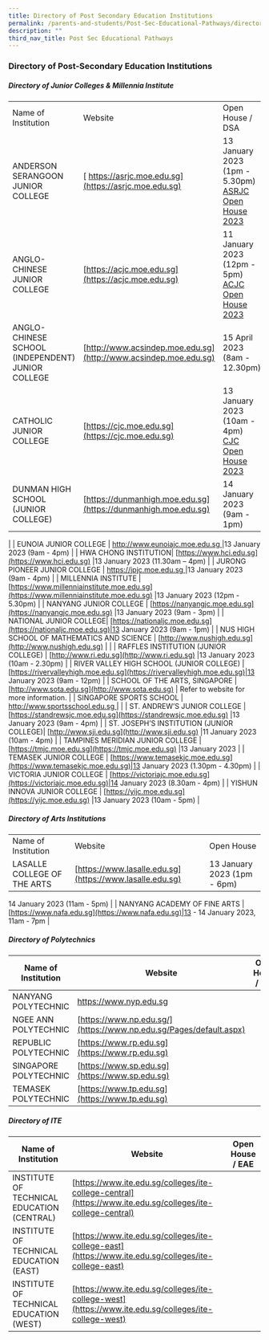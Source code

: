```yaml
---
title: Directory of Post Secondary Education Institutions
permalink: /parents-and-students/Post-Sec-Educational-Pathways/directory-of-post-sec-edu/
description: ""
third_nav_title: Post Sec Educational Pathways
---
```

### Directory of Post-Secondary Education Institutions

##### Directory of Junior Colleges & Millennia Institute

|                                                   |                                                                                        |                                                                                                                             |
| ------------------------------------------------- | -------------------------------------------------------------------------------------- | --------------------------------------------------------------------------------------------------------------------------- |
| Name of Institution                               | Website                                                                                | Open House / DSA                                                                                                            |
| ANDERSON SERANGOON JUNIOR COLLEGE                 | [ https://asrjc.moe.edu.sg](https://asrjc.moe.edu.sg)         |13 January 2023 (1pm - 5.30pm) [ASRJC Open House 2023](https://asrjc.moe.edu.sg/e-open-house-2023/)|
| ANGLO-CHINESE JUNIOR COLLEGE                      | [https://acjc.moe.edu.sg](https://acjc.moe.edu.sg)           |11 January 2023 (12pm - 5pm) [ACJC Open House 2023](https://acjc.moe.edu.sg/others/announcements/acjc-open-house-2023) |
| ANGLO-CHINESE SCHOOL (INDEPENDENT) JUNIOR COLLEGE | [http://www.acsindep.moe.edu.sg](http://www.acsindep.moe.edu.sg)|15 April 2023 (8am - 12.30pm)|
| CATHOLIC JUNIOR COLLEGE | [https://cjc.moe.edu.sg](https://cjc.moe.edu.sg)|13 January 2023 (10am - 4pm) [CJC Open House 2023](https://cjc.moe.edu.sg/cjc/highlights/cjc-open-house-2023)|
| DUNMAN HIGH SCHOOL (JUNIOR COLLEGE)| [https://dunmanhigh.moe.edu.sg](https://dunmanhigh.moe.edu.sg)|14 January 2023 (9am - 1pm)
 |
| EUNOIA JUNIOR COLLEGE | [ http://www.eunoiajc.moe.edu.sg ](http://www.eunoiajc.moe.edu.sg)|13 January 2023 (9am - 4pm)
|
| HWA CHONG INSTITUTION| [https://www.hci.edu.sg](https://www.hci.edu.sg)              |13 January 2023 (11.30am – 4pm)
|
| JURONG PIONEER JUNIOR COLLEGE | [https://jpjc.moe.edu.sg ](https://jpjc.moe.edu.sg)             |13 January 2023 (9am - 4pm)
|
| MILLENNIA INSTITUTE  | [https://www.millenniainstitute.moe.edu.sg](https://www.millenniainstitute.moe.edu.sg) |13 January 2023 (12pm - 5.30pm)
|
| NANYANG JUNIOR COLLEGE  | [https://nanyangjc.moe.edu.sg](https://nanyangjc.moe.edu.sg)                           |13 January 2023 (9am - 3pm)
|
| NATIONAL JUNIOR COLLEGE| [https://nationaljc.moe.edu.sg](https://nationaljc.moe.edu.sg)|13 January 2023 (9am - 1pm)
|
| NUS HIGH SCHOOL OF MATHEMATICS AND SCIENCE        | [http://www.nushigh.edu.sg](http://www.nushigh.edu.sg)                                 |                                                                                                                             |
| RAFFLES INSTITUTION (JUNIOR COLLEGE) | [http://www.ri.edu.sg](http://www.ri.edu.sg)                       |13 January 2023 (10am - 2.30pm)
|
| RIVER VALLEY HIGH SCHOOL (JUNIOR COLLEGE)         | [https://rivervalleyhigh.moe.edu.sg](https://rivervalleyhigh.moe.edu.sg)|13 January 2023 (9am - 12pm)
|
| SCHOOL OF THE ARTS, SINGAPORE  | [http://www.sota.edu.sg](http://www.sota.edu.sg)                                       | Refer to website for more information.                                                                                      |
| SINGAPORE SPORTS SCHOOL | [http://www.sportsschool.edu.sg ](http://www.sportsschool.edu.sg)                      |                                                                                                                             |
| ST. ANDREW’S JUNIOR COLLEGE | [https://standrewsjc.moe.edu.sg](https://standrewsjc.moe.edu.sg) |13 January 2023 (9am - 4pm)
|
| ST. JOSEPH’S INSTITUTION (JUNIOR COLLEGE)| [http://www.sji.edu.sg](http://www.sji.edu.sg)                    |11 January 2023 (10am - 4pm)
|
| TAMPINES MERIDIAN JUNIOR COLLEGE | [https://tmjc.moe.edu.sg](https://tmjc.moe.edu.sg)            |13 January 2023
|
| TEMASEK JUNIOR COLLEGE | [https://www.temasekjc.moe.edu.sg](https://www.temasekjc.moe.edu.sg)|13 January 2023 (1.30pm - 4.30pm)
|
| VICTORIA JUNIOR COLLEGE | [https://victoriajc.moe.edu.sg](https://victoriajc.moe.edu.sg)|14 January 2023 (8.30am - 4pm)
|
| YISHUN INNOVA JUNIOR COLLEGE | [https://yijc.moe.edu.sg](https://yijc.moe.edu.sg)              |13 January 2023 (10am - 5pm)
|

##### Directory of Arts Institutions

|                              |                                                          |            |
| ---------------------------- | -------------------------------------------------------- | ---------- |
| Name of Institution          | Website                                                  | Open House |
| LASALLE COLLEGE OF THE ARTS  | [https://www.lasalle.edu.sg](https://www.lasalle.edu.sg) |13 January 2023 (1pm - 6pm)<br>
14 January 2023 (11am - 5pm)
|
| NANYANG ACADEMY OF FINE ARTS | [https://www.nafa.edu.sg](https://www.nafa.edu.sg)|13 - 14 January 2023, 11am - 7pm
 |

##### Directory of Polytechnics

| Name of Institution   | Website                                                                                                                                                                                                                                                                                                                                                                                                                                                                           | Open House / EAE                                                                                |
| --------------------- | --------------------------------------------------------------------------------------------------------------------------------------------------------------------------------------------------------------------------------------------------------------------------------------------------------------------------------------------------------------------------------------------------------------------------------------------------------------------------------- | ----------------------------------------------------------------------------------------------- |
| NANYANG POLYTECHNIC   | [https://www.nyp.edu.sg ](https://www.nyp.edu.sg) ||
| NGEE ANN POLYTECHNIC  | [https://www.np.edu.sg/](https://www.np.edu.sg/Pages/default.aspx)||
| REPUBLIC POLYTECHNIC  | [https://www.rp.edu.sg](https://www.rp.edu.sg)| |
| SINGAPORE POLYTECHNIC | [https://www.sp.edu.sg](https://www.sp.edu.sg) ||
| TEMASEK POLYTECHNIC   | [https://www.tp.edu.sg](https://www.tp.edu.sg)||

##### Directory of ITE

| Name of Institution                        | Website                                                                                                    | Open House / EAE |
| ------------------------------------------ | ---------------------------------------------------------------------------------------------------------- | ---------------- |
| INSTITUTE OF TECHNICAL EDUCATION (CENTRAL) | [https://www.ite.edu.sg/colleges/ite-college-central](https://www.ite.edu.sg/colleges/ite-college-central) |                  |
| INSTITUTE OF TECHNICAL EDUCATION (EAST)    | [https://www.ite.edu.sg/colleges/ite-college-east](https://www.ite.edu.sg/colleges/ite-college-east)       |                  |
| INSTITUTE OF TECHNICAL EDUCATION (WEST)    | [https://www.ite.edu.sg/colleges/ite-college-west](https://www.ite.edu.sg/colleges/ite-college-west)       |                  |